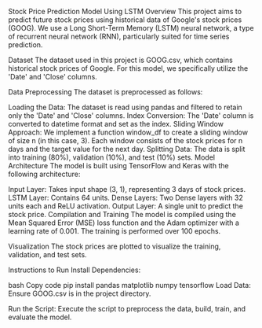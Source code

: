 
Stock Price Prediction Model Using LSTM
Overview
This project aims to predict future stock prices using historical data of Google's stock prices (GOOG). We use a Long Short-Term Memory (LSTM) neural network, a type of recurrent neural network (RNN), particularly suited for time series prediction.

Dataset
The dataset used in this project is GOOG.csv, which contains historical stock prices of Google. For this model, we specifically utilize the 'Date' and 'Close' columns.

Data Preprocessing
The dataset is preprocessed as follows:

Loading the Data: The dataset is read using pandas and filtered to retain only the 'Date' and 'Close' columns.
Index Conversion: The 'Date' column is converted to datetime format and set as the index.
Sliding Window Approach: We implement a function window_df to create a sliding window of size n (in this case, 3). Each window consists of the stock prices for n days and the target value for the next day.
Splitting Data: The data is split into training (80%), validation (10%), and test (10%) sets.
Model Architecture
The model is built using TensorFlow and Keras with the following architecture:

Input Layer: Takes input shape (3, 1), representing 3 days of stock prices.
LSTM Layer: Contains 64 units.
Dense Layers: Two Dense layers with 32 units each and ReLU activation.
Output Layer: A single unit to predict the stock price.
Compilation and Training
The model is compiled using the Mean Squared Error (MSE) loss function and the Adam optimizer with a learning rate of 0.001. The training is performed over 100 epochs.

Visualization
The stock prices are plotted to visualize the training, validation, and test sets.

Instructions to Run
Install Dependencies:

bash
Copy code
pip install pandas matplotlib numpy tensorflow
Load Data:
Ensure GOOG.csv is in the project directory.

Run the Script:
Execute the script to preprocess the data, build, train, and evaluate the model.

